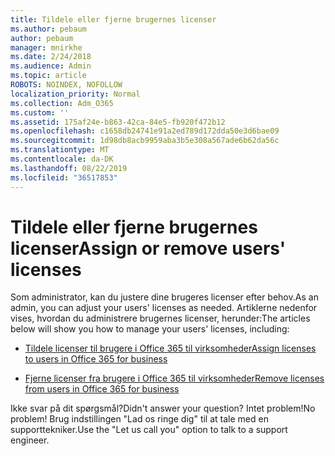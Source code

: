 ```yaml
---
title: Tildele eller fjerne brugernes licenser
ms.author: pebaum
author: pebaum
manager: mnirkhe
ms.date: 2/24/2018
ms.audience: Admin
ms.topic: article
ROBOTS: NOINDEX, NOFOLLOW
localization_priority: Normal
ms.collection: Adm_O365
ms.custom: ''
ms.assetid: 175af24e-b863-42ca-84e5-fb920f472b12
ms.openlocfilehash: c1658db24741e91a2ed789d172dda50e3d6bae09
ms.sourcegitcommit: 1d98db8acb9959aba3b5e308a567ade6b62da56c
ms.translationtype: MT
ms.contentlocale: da-DK
ms.lasthandoff: 08/22/2019
ms.locfileid: "36517853"
---
```

# <a name="assign-or-remove-users-licenses"></a><span data-ttu-id="c03ba-102">Tildele eller fjerne brugernes licenser</span><span class="sxs-lookup"><span data-stu-id="c03ba-102">Assign or remove users' licenses</span></span>

<span data-ttu-id="c03ba-103">Som administrator, kan du justere dine brugeres licenser efter behov.</span><span class="sxs-lookup"><span data-stu-id="c03ba-103">As an admin, you can adjust your users' licenses as needed.</span></span> <span data-ttu-id="c03ba-104">Artiklerne nedenfor vises, hvordan du administrere brugernes licenser, herunder:</span><span class="sxs-lookup"><span data-stu-id="c03ba-104">The articles below will show you how to manage your users' licenses, including:</span></span>
  
- [<span data-ttu-id="c03ba-105">Tildele licenser til brugere i Office 365 til virksomheder</span><span class="sxs-lookup"><span data-stu-id="c03ba-105">Assign licenses to users in Office 365 for business</span></span>](https://support.office.com/article/997596b5-4173-4627-b915-36abac6786dc)
    
- [<span data-ttu-id="c03ba-106">Fjerne licenser fra brugere i Office 365 til virksomheder</span><span class="sxs-lookup"><span data-stu-id="c03ba-106">Remove licenses from users in Office 365 for business</span></span>](https://support.office.com/article/9b497c85-d0a4-4735-80fa-d3565bc05bd1)
    
<span data-ttu-id="c03ba-107">Ikke svar på dit spørgsmål?</span><span class="sxs-lookup"><span data-stu-id="c03ba-107">Didn't answer your question?</span></span> <span data-ttu-id="c03ba-108">Intet problem!</span><span class="sxs-lookup"><span data-stu-id="c03ba-108">No problem!</span></span> <span data-ttu-id="c03ba-109">Brug indstillingen "Lad os ringe dig" til at tale med en supporttekniker.</span><span class="sxs-lookup"><span data-stu-id="c03ba-109">Use the "Let us call you" option to talk to a support engineer.</span></span>
  

